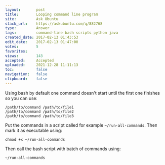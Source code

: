 ```yaml
---
layout:       post
title:        Looping command line program
site:         Ask Ubuntu
stack_url:    https://askubuntu.com/q/882768
type:         Answer
tags:         command-line bash scripts python java
created_date: 2017-02-13 01:43:53
edit_date:    2017-02-13 01:47:00
votes:        5
favorites:    
views:        143
accepted:     Accepted
uploaded:     2021-12-28 11:11:13
toc:          false
navigation:   false
clipboard:    false
---
```


Using bash by default one command doesn't start until the first one finishes so you can use:

``` 
/path/to/command /path/to/file1
/path/to/command /path/to/file2
/path/to/command /path/to/file3

```

Put the commands in a script called for example `~/run-all-commands`. Then mark it as executable using:

``` 
chmod +x ~/run-all-commands

```

Then call the bash script with batch of commands using:

``` 
~/run-all-commands

```

